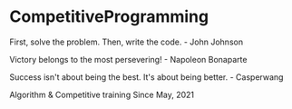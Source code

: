 # CompetitiveProgramming
First, solve the problem. Then, write the code. - John Johnson

Victory belongs to the most persevering! - Napoleon Bonaparte

Success isn't about being the best. It's about being better. - Casperwang

Algorithm & Competitive training      Since May, 2021
